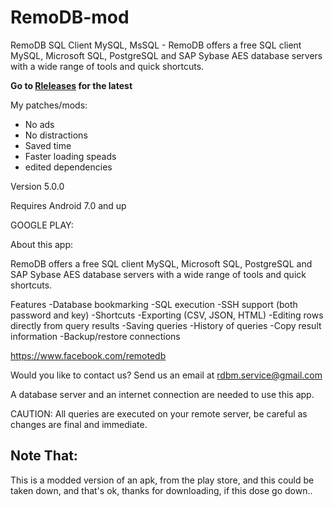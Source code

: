 # RemoDB-mod
RemoDB SQL Client MySQL, MsSQL - RemoDB offers a free SQL client MySQL, Microsoft SQL, PostgreSQL and SAP Sybase AES database servers with a wide range of tools and quick shortcuts.

**Go to [Rleleases](https://github.com/MarshMeadow/RemoDB-mod/releases) for the latest**

My patches/mods:

- No ads
- No distractions
- Saved time
- Faster loading speads
- edited dependencies

Version
5.0.0

Requires Android
7.0 and up

GOOGLE PLAY:

About this app:

RemoDB offers a free SQL client MySQL, Microsoft SQL, PostgreSQL and SAP Sybase AES database servers with a wide range of tools and quick shortcuts.

Features
-Database bookmarking
-SQL execution
-SSH support (both password and key)
-Shortcuts
-Exporting (CSV, JSON, HTML)
-Editing rows directly from query results
-Saving queries
-History of queries
-Copy result information
-Backup/restore connections

https://www.facebook.com/remotedb

Would you like to contact us?
Send us an email at rdbm.service@gmail.com

A database server and an internet connection are needed to use this app.

CAUTION: All queries are executed on your remote server, be careful as changes are final and immediate.

Note That:
----
This is a modded version of an apk, from the play store, and this could be taken down, and that's ok, thanks for downloading, if this dose go down..
